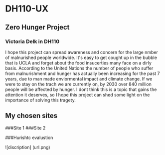  # DH110-UX

## Zero Hunger Project 
### Victoria Delk in DH110 

I hope this project can spread awareness and concern for the large nmber of malnurished people worldwide. It's easy to get cought up in the bubble that is UCLA and forget about the food insucerties many face on a dirly basis. According to the United Nations the number of people who suffer from malnurishment and hunger has actually been increasing for the past 7 years, due to man made enviormental impact and climate change. If we were to stay on the trach we are currently on, by 2030 over 840 million people will be affected by hunger. I dont think this is a topic that gains the attention it deserves, so I hope this project can shed some light on the importance of solving this tragety. 



## My chosen sites

###Site 1
###Site 2

###Hurishtc evalustion 



![discription] (url.png)
